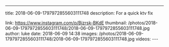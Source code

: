 ---
title: 2018-06-09-1797972855603111748
description: For a quick ktv fix

link: https://www.instagram.com/p/Bjzrsk-BKdE
thumbnail: /photos/2018-06-09-1797972855603111748/2018-06-09-1797972855603111748.jpg
author: luke
date: 2018-06-09 14:38
images: /photos/2018-06-09-1797972855603111748/2018-06-09-1797972855603111748.jpg
videos: ---
